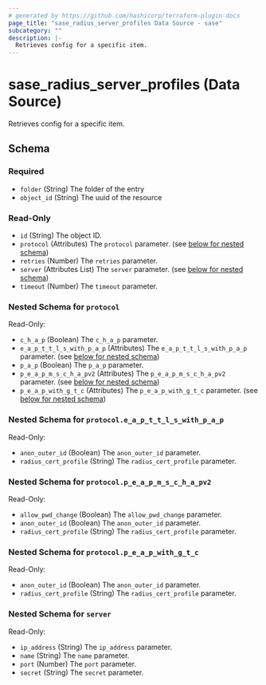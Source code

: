 ```yaml
---
# generated by https://github.com/hashicorp/terraform-plugin-docs
page_title: "sase_radius_server_profiles Data Source - sase"
subcategory: ""
description: |-
  Retrieves config for a specific item.
---
```


# sase_radius_server_profiles (Data Source)

Retrieves config for a specific item.



<!-- schema generated by tfplugindocs -->
## Schema

### Required

- `folder` (String) The folder of the entry
- `object_id` (String) The uuid of the resource

### Read-Only

- `id` (String) The object ID.
- `protocol` (Attributes) The `protocol` parameter. (see [below for nested schema](#nestedatt--protocol))
- `retries` (Number) The `retries` parameter.
- `server` (Attributes List) The `server` parameter. (see [below for nested schema](#nestedatt--server))
- `timeout` (Number) The `timeout` parameter.

<a id="nestedatt--protocol"></a>
### Nested Schema for `protocol`

Read-Only:

- `c_h_a_p` (Boolean) The `c_h_a_p` parameter.
- `e_a_p_t_t_l_s_with_p_a_p` (Attributes) The `e_a_p_t_t_l_s_with_p_a_p` parameter. (see [below for nested schema](#nestedatt--protocol--e_a_p_t_t_l_s_with_p_a_p))
- `p_a_p` (Boolean) The `p_a_p` parameter.
- `p_e_a_p_m_s_c_h_a_pv2` (Attributes) The `p_e_a_p_m_s_c_h_a_pv2` parameter. (see [below for nested schema](#nestedatt--protocol--p_e_a_p_m_s_c_h_a_pv2))
- `p_e_a_p_with_g_t_c` (Attributes) The `p_e_a_p_with_g_t_c` parameter. (see [below for nested schema](#nestedatt--protocol--p_e_a_p_with_g_t_c))

<a id="nestedatt--protocol--e_a_p_t_t_l_s_with_p_a_p"></a>
### Nested Schema for `protocol.e_a_p_t_t_l_s_with_p_a_p`

Read-Only:

- `anon_outer_id` (Boolean) The `anon_outer_id` parameter.
- `radius_cert_profile` (String) The `radius_cert_profile` parameter.


<a id="nestedatt--protocol--p_e_a_p_m_s_c_h_a_pv2"></a>
### Nested Schema for `protocol.p_e_a_p_m_s_c_h_a_pv2`

Read-Only:

- `allow_pwd_change` (Boolean) The `allow_pwd_change` parameter.
- `anon_outer_id` (Boolean) The `anon_outer_id` parameter.
- `radius_cert_profile` (String) The `radius_cert_profile` parameter.


<a id="nestedatt--protocol--p_e_a_p_with_g_t_c"></a>
### Nested Schema for `protocol.p_e_a_p_with_g_t_c`

Read-Only:

- `anon_outer_id` (Boolean) The `anon_outer_id` parameter.
- `radius_cert_profile` (String) The `radius_cert_profile` parameter.



<a id="nestedatt--server"></a>
### Nested Schema for `server`

Read-Only:

- `ip_address` (String) The `ip_address` parameter.
- `name` (String) The `name` parameter.
- `port` (Number) The `port` parameter.
- `secret` (String) The `secret` parameter.


